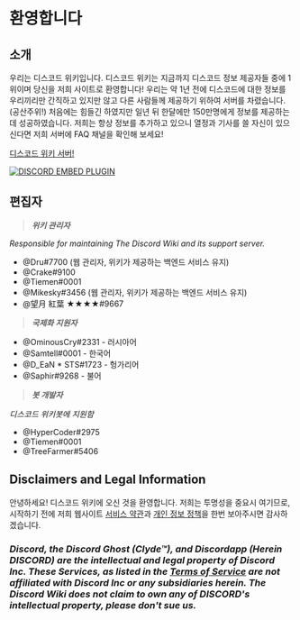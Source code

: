 <!-- TITLE: 한국어 - 홈 -->
<!-- SUBTITLE: 디스코드 위키에 오신 것을 환영합니다! -->

# 환영합니다
## 소개

우리는 디스코드 위키입니다. 디스코드 위키는 지금까지 디스코드 정보 제공자들 중에 1위이며 당신을 저희 사이트로 환영합니다! 우리는 약 1년 전에 디스코드에 대한 정보를 우리끼리만 간직하고 있지만 않고 다른 사람들께 제공하기 위하여 서버를 차렸습니다. (공산주위!) 처음에는 힘들긴 하였지만 일년 뒤 한달에만 150만명에게 정보를 제공하는데 성공하였습니다. 저희는 항상 정보를 추가하고 있으니 열정과 기사를 쓸 자신이 있으신다면 저희 서버에 FAQ 채널을 확인해 보세요!

[디스코드 위키 서버!](https://discord.gg/ZRJ9Ghh)

<a href="https://discord.gg/ZRJ9Ghh">![DISCORD EMBED PLUGIN](https://discordapp.com/api/guilds/367460196148183040/widget.png?style=banner2)</a>

## 편집자
> ***위키 관리자***

*Responsible for maintaining The Discord Wiki and its support server.*
* @Dru#7700 (웹 관리자, 위키가 제공하는 백엔드 서비스 유지)
* @Crake#9100
* @Tiemen#0001
* @Mikesky#3456 (웹 관리자, 위키가 제공하는 백엔드 서비스 유지)
* @望月 紅葉 ★★★★#9667

> ***국제화 지원자***

* @OminousCry#2331 - 러시아어
* @Samtell#0001 - 한국어
* @D_EaN * STS#1723 - 헝가리어
* @Saphir#9268 - 불어

> ***봇 개발자***

*디스코드 위키봇에 지원함*
* @HyperCoder#2975
* @Tiemen#0001
* @TreeFarmer#5406

## Disclaimers and Legal Information
안녕하세요! 디스코드 위키에 오신 것을 환영합니다. 저희는 투명성을 중요시 여기므로, 시작하기 전에 저희 웹사이트 [서비스 약관](/terms)과 [개인 정보 정책](/privacy)을 한번 보아주시면 감사하겠습니다.

### ***Discord, the Discord Ghost (Clyde™), and Discordapp (Herein DISCORD) are the intellectual and legal property of Discord Inc. These Services, as listed in the [Terms of Service](/terms) are not affiliated with Discord Inc or any subsidiaries herein. The Discord Wiki does not claim to own any of DISCORD's intellectual property, please don't sue us.***